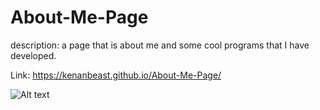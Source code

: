 # About-Me-Page

description: a page that is about me and some cool programs that I have developed. 

Link: https://kenanbeast.github.io/About-Me-Page/

![Alt text](./Assets/img/screenshot.png)

